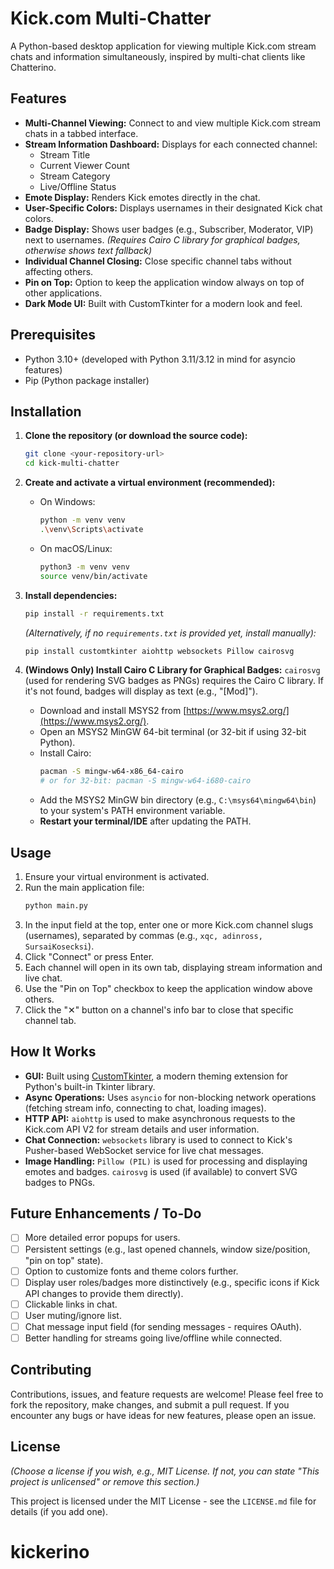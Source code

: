 # Kick.com Multi-Chatter

A Python-based desktop application for viewing multiple Kick.com stream chats and information simultaneously, inspired by multi-chat clients like Chatterino.

## Features

*   **Multi-Channel Viewing:** Connect to and view multiple Kick.com stream chats in a tabbed interface.
*   **Stream Information Dashboard:** Displays for each connected channel:
    *   Stream Title
    *   Current Viewer Count
    *   Stream Category
    *   Live/Offline Status
*   **Emote Display:** Renders Kick emotes directly in the chat.
*   **User-Specific Colors:** Displays usernames in their designated Kick chat colors.
*   **Badge Display:** Shows user badges (e.g., Subscriber, Moderator, VIP) next to usernames. *(Requires Cairo C library for graphical badges, otherwise shows text fallback)*
*   **Individual Channel Closing:** Close specific channel tabs without affecting others.
*   **Pin on Top:** Option to keep the application window always on top of other applications.
*   **Dark Mode UI:** Built with CustomTkinter for a modern look and feel.

## Prerequisites

*   Python 3.10+ (developed with Python 3.11/3.12 in mind for asyncio features)
*   Pip (Python package installer)

## Installation

1.  **Clone the repository (or download the source code):**
    ```bash
    git clone <your-repository-url>
    cd kick-multi-chatter 
    ```

2.  **Create and activate a virtual environment (recommended):**
    *   On Windows:
        ```bash
        python -m venv venv
        .\venv\Scripts\activate
        ```
    *   On macOS/Linux:
        ```bash
        python3 -m venv venv
        source venv/bin/activate
        ```

3.  **Install dependencies:**
    ```bash
    pip install -r requirements.txt
    ```
    *(Alternatively, if no `requirements.txt` is provided yet, install manually):*
    ```bash
    pip install customtkinter aiohttp websockets Pillow cairosvg
    ```

4.  **(Windows Only) Install Cairo C Library for Graphical Badges:**
    `cairosvg` (used for rendering SVG badges as PNGs) requires the Cairo C library. If it's not found, badges will display as text (e.g., "[Mod]").
    *   Download and install MSYS2 from [https://www.msys2.org/](https://www.msys2.org/).
    *   Open an MSYS2 MinGW 64-bit terminal (or 32-bit if using 32-bit Python).
    *   Install Cairo:
        ```bash
        pacman -S mingw-w64-x86_64-cairo 
        # or for 32-bit: pacman -S mingw-w64-i680-cairo
        ```
    *   Add the MSYS2 MinGW bin directory (e.g., `C:\msys64\mingw64\bin`) to your system's PATH environment variable.
    *   **Restart your terminal/IDE** after updating the PATH.

## Usage

1.  Ensure your virtual environment is activated.
2.  Run the main application file:
    ```bash
    python main.py
    ```
3.  In the input field at the top, enter one or more Kick.com channel slugs (usernames), separated by commas (e.g., `xqc, adinross, SursaiKosecksi`).
4.  Click "Connect" or press Enter.
5.  Each channel will open in its own tab, displaying stream information and live chat.
6.  Use the "Pin on Top" checkbox to keep the application window above others.
7.  Click the "✕" button on a channel's info bar to close that specific channel tab.


## How It Works

*   **GUI:** Built using [CustomTkinter](https://github.com/TomSchimansky/CustomTkinter), a modern theming extension for Python's built-in Tkinter library.
*   **Async Operations:** Uses `asyncio` for non-blocking network operations (fetching stream info, connecting to chat, loading images).
*   **HTTP API:** `aiohttp` is used to make asynchronous requests to the Kick.com API V2 for stream details and user information.
*   **Chat Connection:** `websockets` library is used to connect to Kick's Pusher-based WebSocket service for live chat messages.
*   **Image Handling:** `Pillow (PIL)` is used for processing and displaying emotes and badges. `cairosvg` is used (if available) to convert SVG badges to PNGs.

## Future Enhancements / To-Do

*   [ ] More detailed error popups for users.
*   [ ] Persistent settings (e.g., last opened channels, window size/position, "pin on top" state).
*   [ ] Option to customize fonts and theme colors further.
*   [ ] Display user roles/badges more distinctively (e.g., specific icons if Kick API changes to provide them directly).
*   [ ] Clickable links in chat.
*   [ ] User muting/ignore list.
*   [ ] Chat message input field (for sending messages - requires OAuth).
*   [ ] Better handling for streams going live/offline while connected.

## Contributing

Contributions, issues, and feature requests are welcome! Please feel free to fork the repository, make changes, and submit a pull request. If you encounter any bugs or have ideas for new features, please open an issue.

## License

*(Choose a license if you wish, e.g., MIT License. If not, you can state "This project is unlicensed" or remove this section.)*

This project is licensed under the MIT License - see the `LICENSE.md` file for details (if you add one).
# kickerino

